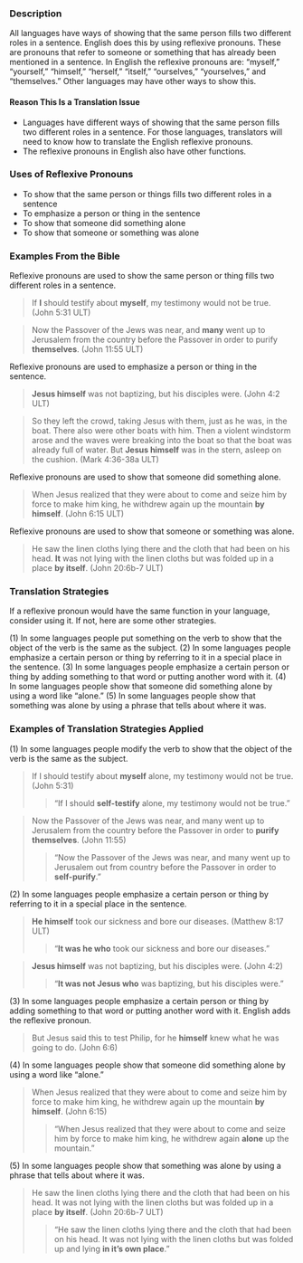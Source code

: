 ### Description

All languages have ways of showing that the same person fills two different roles in a sentence. English does this by using reflexive pronouns. These are pronouns that refer to someone or something that has already been mentioned in a sentence. In English the reflexive pronouns are: “myself,” “yourself,” “himself,” “herself,” “itself,” “ourselves,” “yourselves,” and “themselves.” Other languages may have other ways to show this.

#### Reason This Is a Translation Issue

* Languages have different ways of showing that the same person fills two different roles in a sentence. For those languages, translators will need to know how to translate the English reflexive pronouns.
* The reflexive pronouns in English also have other functions.

### Uses of Reflexive Pronouns

* To show that the same person or things fills two different roles in a sentence
* To emphasize a person or thing in the sentence
* To show that someone did something alone
* To show that someone or something was alone

### Examples From the Bible

Reflexive pronouns are used to show the same person or thing fills two different roles in a sentence.
> If **I** should testify about **myself**, my testimony would not be true. (John 5:31 ULT)  
  
> Now the Passover of the Jews was near, and **many** went up to Jerusalem from the country before the Passover in order to purify **themselves**. (John 11:55 ULT)

Reflexive pronouns are used to emphasize a person or thing in the sentence.

> **Jesus himself** was not baptizing, but his disciples were. (John 4:2 ULT)   
  
> So they left the crowd, taking Jesus with them, just as he was, in the boat. There also were other boats with him. Then a violent windstorm arose and the waves were breaking into the boat so that the boat was already full of water. But **Jesus himself** was in the stern, asleep on the cushion. (Mark 4:36-38a ULT)


Reflexive pronouns are used to show that someone did something alone.

> When Jesus realized that they were about to come and seize him by force to make him king, he withdrew again up the mountain **by himself**. (John 6:15 ULT)

Reflexive pronouns are used to show that someone or something was alone.
> He saw the linen cloths lying there and the cloth that had been on his head. **It** was not lying with the linen cloths but was folded up in a place **by itself**. (John 20:6b-7 ULT)


### Translation Strategies

If a reflexive pronoun would have the same function in your language, consider using it. If not, here are some other strategies.

(1) In some languages people put something on the verb to show that the object of the verb is the same as the subject.
(2) In some languages people emphasize a certain person or thing by referring to it in a special place in the sentence.
(3) In some languages people emphasize a certain person or thing by adding something to that word or putting another word with it.
(4) In some languages people show that someone did something alone by using a word like “alone.”
(5) In some languages people show that something was alone by using a phrase that tells about where it was.

### Examples of Translation Strategies Applied

(1) In some languages people modify the verb to show that the object of the verb is the same as the subject.

> If I should testify about **myself** alone, my testimony would not be true. (John 5:31)  
>> “If I should **self-testify** alone, my testimony would not be true.”
  
> Now the Passover of the Jews was near, and many went up to Jerusalem from the country before the Passover in order to **purify themselves**. (John 11:55)  
>> “Now the Passover of the Jews was near, and many went up to Jerusalem out from country before the Passover in order to **self-purify**.”

(2) In some languages people emphasize a certain person or thing by referring to it in a special place in the sentence.

> **He himself** took our sickness and bore our diseases. (Matthew 8:17 ULT)  
>> “**It was he who** took our sickness and bore our diseases.”
  
> **Jesus himself** was not baptizing, but his disciples were. (John 4:2)  
>> “**It was not Jesus who** was baptizing, but his disciples were.”

(3) In some languages people emphasize a certain person or thing by adding something to that word or putting another word with it. English adds the reflexive pronoun.

> But Jesus said this to test Philip, for he **himself** knew what he was going to do. (John 6:6)

(4) In some languages people show that someone did something alone by using a word like “alone.”

> When Jesus realized that they were about to come and seize him by force to make him king, he withdrew again up the mountain **by himself**. (John 6:15)  
>> “When Jesus realized that they were about to come and seize him by force to make him king, he withdrew again **alone** up the mountain.”

(5) In some languages people show that something was alone by using a phrase that tells about where it was.

> He saw the linen cloths lying there and the cloth that had been on his head. It was not lying with the linen cloths but was folded up in a place **by itself**. (John 20:6b-7 ULT)  
>> “He saw the linen cloths lying there and the cloth that had been on his head. It was not lying with the linen cloths but was folded up and lying **in it’s own place**.”